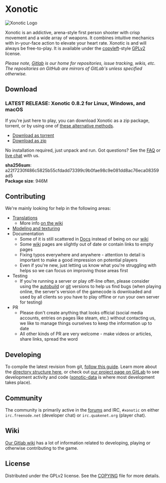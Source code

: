 # Xonotic

![Xonotic Logo](http://xonotic.org/static/img/xonotic-logo.png)

Xonotic is an addictive, arena-style first person shooter with crisp movement and a wide array of weapons. It combines intuitive mechanics with in-your-face action to elevate your heart rate. Xonotic is and will always be free-to-play. It is available under the [copyleft](https://www.gnu.org/copyleft/)-style [GPLv2](http://www.gnu.org/licenses/gpl-2.0.html) license.

*Please note, [Gitlab](http://gitlab.com/xonotic/) is our home for repositories, issue tracking, wikis, etc. The repositories on GitHub are mirrors of GitLab's unless specified otherwise.*

## Download

### LATEST RELEASE: Xonotic 0.8.2 for Linux, Windows, and macOS

If you're just here to play, you can download Xonotic as a zip package, torrent, or by using one of [these alternative methods](http://xonotic.org/download/).

- [Download as torrent](http://dl.xonotic.org/xonotic-0.8.2.zip.torrent)
- [Download as zip](http://dl.xonotic.org/xonotic-0.8.2.zip)

No installation required, just unpack and run. Got questions? See the [FAQ](http://xonotic.org/faq) or [live chat](http://xonotic.org/chat/) with us.

**sha256sum**: a22f7230f486c5825b55cfdadd73399c9b0fae98c9e081dd8ac76eca08359ad5  
**Package size**: 946M  

## Contributing

We're mainly looking for help in the following areas:

- [Translations](https://www.transifex.com/team-xonotic/xonotic/)
  - More info [on the wiki](https://gitlab.com/xonotic/xonotic/-/wikis/home#translating)
- [Modeling and texturing](https://gitlab.com/xonotic/xonotic-data.pk3dir/issues?label_name=Area%3A+Assets)
- Documentation
  - Some of it is still scattered in [Docs](https://gitlab.com/xonotic/xonotic/tree/master/Docs) instead of being on our [wiki](https://gitlab.com/xonotic/xonotic/wikis/home)
  - Some [wiki](https://gitlab.com/xonotic/xonotic/wikis/home) pages are slightly out of date or contain links to empty pages
  - Fixing typos everywhere and anywhere - attention to detail is important to make a good impression on potential players
  - Even if you're new, just letting us know what you're struggling with helps so we can focus on improving those areas first
- Testing
  - If you're running a server or play off-line often, please consider using the [autobuild](https://gitlab.com/xonotic/xonotic/wikis/Autobuilds) or [git](https://gitlab.com/xonotic/xonotic/wikis/Repository_Access) versions to help us find bugs (when playing online, the server's version of the gamecode is downloaded and used by all clients so you have to play offline or run your own server for testing)
- PR
  - Please don't create anything that looks official (social media accounts, entries on pages like steam, etc.) without contacting us, we like to manage things ourselves to keep the information up to date
  - All other kinds of PR are very welcome - make videos or articles, share links, spread the word

## Developing

To compile the latest revision from git, [follow this guide](https://gitlab.com/xonotic/xonotic/wikis/Repository_Access). Learn more about the [directory structure here](https://gitlab.com/xonotic/xonotic/wikis/Git), or check out [our project page on GitLab](https://gitlab.com/groups/xonotic) to see development activity and code ([xonotic-data](https://gitlab.com/xonotic/xonotic-data.pk3dir) is where most development takes place).

## Community

The community is primarily active in the [forums](http://forums.xonotic.org/) and IRC, `#xonotic` on either `irc.freenode.net` (developer chat) or `irc.quakenet.org` (player chat).

## Wiki

[Our Gitlab wiki](https://gitlab.com/xonotic/xonotic/wikis/home) has a lot of information related to developing, playing or otherwise contributing to the game.

## License

Distributed under the GPLv2 license. See the [COPYING](COPYING) file for more details.
